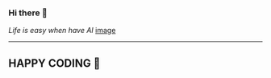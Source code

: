 ### Hi there 👋

*Life is easy when have AI*
[image](https://github.com/sarakhanx/sarakhanx/assets/87906315/52bd6ba2-9650-4972-8386-6382500867e9)

---

## HAPPY CODING 🐳

<!--
**sarakhanx/sarakhanx** is a ✨ _special_ ✨ repository because its `README.md` (this file) appears on your GitHub profile.

Here are some ideas to get you started:

- 🔭 I’m currently working on ...
- 🌱 I’m currently learning ...
- 👯 I’m looking to collaborate on ...
- 🤔 I’m looking for help with ...
- 💬 Ask me about ...
- 📫 How to reach me: ...
- 😄 Pronouns: ...
- ⚡ Fun fact: ...
-->
